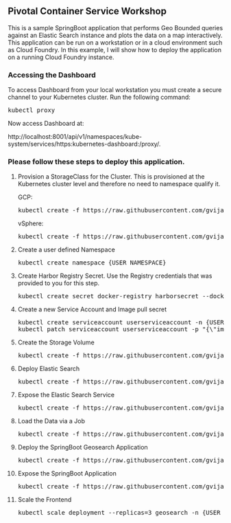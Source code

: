 ## Pivotal Container Service Workshop
This is a sample SpringBoot application that performs Geo Bounded queries against an Elastic Search instance and plots the data on a map interactively. This application can be run on a workstation or in a cloud environment such as Cloud Foundry. In this example, I will show how to deploy the application on a running Cloud Foundry instance. 

### Accessing the Dashboard

To access Dashboard from your local workstation you must create a secure channel to your Kubernetes cluster. Run the following command:

<pre>kubectl proxy</pre>

Now access Dashboard at:

http://localhost:8001/api/v1/namespaces/kube-system/services/https:kubernetes-dashboard:/proxy/.

### Please follow these steps to deploy this application.

1. Provision a StorageClass for the Cluster. This is provisioned at the Kubernetes cluster level and therefore no need to namespace qualify it.

<ul>GCP:
  
  <pre>kubectl create -f https://raw.githubusercontent.com/gvijayar/pks-workshop/master/Step_0_ProvisionStorageClass_GCP.yaml</pre>
</ul>

  
<ul>vSphere:
  
  <pre>kubectl create -f https://raw.githubusercontent.com/gvijayar/pks-workshop/master/Step_0_ProvisionStorageClass_vSphere.yaml</pre>
</ul>

2. Create a user defined Namespace
<ul><pre>kubectl create namespace {USER_NAMESPACE}</pre></ul>

3. Create Harbor Registry Secret. Use the Registry credentials that was provided to you for this step.
<ul><pre>kubectl create secret docker-registry harborsecret --docker-server="https://{HARBOR_REGISTRY_URL}" --docker-username="USER_NAME" --docker-password="PASSWORD" --docker-email="user@acme.org" -n {USER_NAMESPACE}</pre></ul>

4. Create a new Service Account and Image pull secret
<ul><pre>
kubectl create serviceaccount userserviceaccount -n {USER_NAMESPACE}
kubectl patch serviceaccount userserviceaccount -p "{\"imagePullSecrets\": [{\"name\": \"harborsecret\"}]}" -n {USER_NAMESPACE}
</pre></ul>

5. Create the Storage Volume
<ul><pre>kubectl create -f https://raw.githubusercontent.com/gvijayar/pks-workshop/master/Step_1_ProvisionStorage.yaml -n {USER_NAMESPACE}</pre></ul>

6. Deploy Elastic Search
<ul><pre>kubectl create -f https://raw.githubusercontent.com/gvijayar/pks-workshop/master/Step_2_DeployElasticSearch.yaml -n {USER_NAMESPACE}</pre></ul>

7. Expose the Elastic Search Service
<ul><pre>kubectl create -f https://raw.githubusercontent.com/gvijayar/pks-workshop/master/Step_3_ExposeElasticSearch.yaml -n {USER_NAMESPACE}</pre></ul>

8. Load the Data via a Job
<ul><pre>kubectl create -f https://raw.githubusercontent.com/gvijayar/pks-workshop/master/Step_4_LoadData.yaml -n {USER_NAMESPACE}</pre></ul>

9. Deploy the SpringBoot Geosearch Application
<ul><pre>kubectl create -f https://raw.githubusercontent.com/gvijayar/pks-workshop/master/Step_5_DeploySpringBootApp.yaml -n {USER_NAMESPACE}</pre></ul>

10. Expose the SpringBoot Application
<ul><pre>kubectl create -f https://raw.githubusercontent.com/gvijayar/pks-workshop/master/Step_6_ExposeSpringBootApp.yaml -n {USER_NAMESPACE}</pre></ul>

11. Scale the Frontend
<ul><pre>kubectl scale deployment --replicas=3 geosearch -n {USER_NAMESPACE}</pre></ul>
